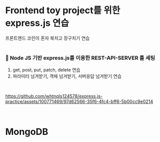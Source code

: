 # Frontend toy project를 위한 express.js 연습
프론트엔드 코린이 혼자 북치고 장구치기 연습
<br/>
<br/>
### 👀 Node JS 기반 express.js를 이용한 REST-API-SERVER 틀 세팅
1. get, post, put, patch, delete 연습
2. 파라미터 넘겨받기, 객체 넘겨받기, 서버응답 넘겨받기 연습
<br/>

https://github.com/whtnqls124578/express.js-practice/assets/100771469/97d62566-35f6-4fc4-bff6-5b00cc9e0214

<br/>

# MongoDB
